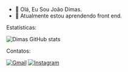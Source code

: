 - 👋 Olá, Eu Sou João Dimas.
- 🌱 Atualmente estou aprendendo front end.


Estatísticas:


![Dimas GitHub stats](https://github-readme-stats.vercel.app/api?username=JoaoDimas1&show_icons=true&theme=radical)


Contatos:


[![Gmail](https://img.shields.io/badge/Gmail-D14836?style=for-the-badge&logo=gmail&logoColor=white)](https://mail.google.com/mail/u/0/#inbox?compose=DmwnWsdJLCqgLhNZhTlmpxfvlSCdwPVkQRkJgfHKgnXKDZdjzDfjxWbvPCVdpVSBCcMNcPpzLHtV)
[![Instagram](https://img.shields.io/badge/Instagram-E4405F?style=for-the-badge&logo=instagram&logoColor=white)](https://www.instagram.com/joao_dimas01/)
<!---
JoaoDimas1/JoaoDimas1 is a ✨ special ✨ repository because its `README.md` (this file) appears on your GitHub profile.
You can click the Preview link to take a look at your changes.
--->
